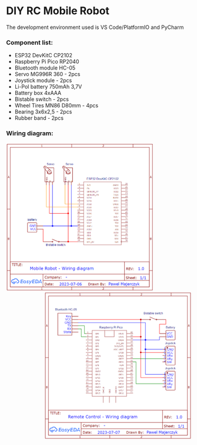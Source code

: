 # DIY RC Mobile Robot
 The development environment used is VS Code/PlatformIO and PyCharm
 
### Component list:
- ESP32 DevKitC CP2102 
- Raspberry Pi Pico RP2040
- Bluetooth module HC-05
- Servo MG996R 360 - 2pcs
- Joystick module - 2pcs
- Li-Pol battery 750mAh 3,7V
- Battery box 4xAAA
- Bistable switch - 2pcs
- Wheel Tires MN86 D80mm - 4pcs
- Bearing 3x6x2,5 - 2pcs
- Rubber band - 2pcs
  
### Wiring diagram:
<p >
    <img src="https://github.com/PMajerczyk/DIY-RC-MobileRobot/blob/main/ESP32/ESP32.png" alt="png" width="400" align="lrft">
    <img src="https://github.com/PMajerczyk/DIY-RC-MobileRobot/blob/main/Pico/Pico.png" alt="png" width="400" align="right">
</p>
